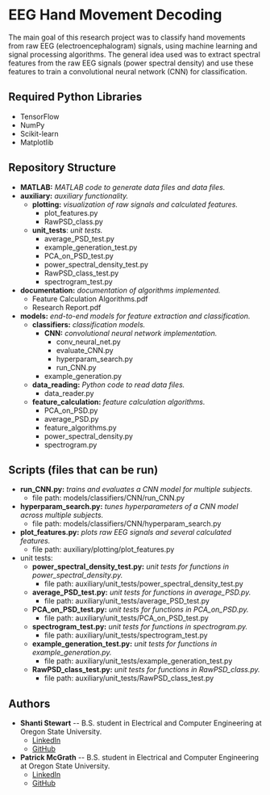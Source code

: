 

# EEG Hand Movement Decoding

The main goal of this research project was to classify hand movements from raw EEG (electroencephalogram) signals, using
machine learning and signal processing algorithms. The general idea used was to extract spectral features from the raw
EEG signals (power spectral density) and use these features to train a convolutional neural network (CNN) for
classification.



## Required Python Libraries

* TensorFlow
* NumPy
* Scikit-learn
* Matplotlib


## Repository Structure

* **MATLAB:** _MATLAB code to generate data files and data files._
* **auxiliary:** _auxiliary functionality._
   * **plotting:** _visualization of raw signals and calculated features._
      * plot_features.py
      * RawPSD_class.py
   * **unit_tests**: _unit tests._
      * average_PSD_test.py
      * example_generation_test.py
      * PCA_on_PSD_test.py
      * power_spectral_density_test.py
      * RawPSD_class_test.py
      * spectrogram_test.py
* **documentation:** _documentation of algorithms implemented._
   * Feature Calculation Algorithms.pdf
   * Research Report.pdf
* **models:** _end-to-end models for feature extraction and classification._
   * **classifiers:** _classification models._
      * **CNN:** _convolutional neural network implementation._
         * conv_neural_net.py
         * evaluate_CNN.py
         * hyperparam_search.py
         * run_CNN.py
      * example_generation.py
   * **data_reading:** _Python code to read data files._
      * data_reader.py
   * **feature_calculation:** _feature calculation algorithms._
      * PCA_on_PSD.py
      * average_PSD.py
      * feature_algorithms.py
      * power_spectral_density.py
      * spectrogram.py


## Scripts (files that can be run)

* **run_CNN.py:** _trains and evaluates a CNN model for multiple subjects._
   * file path: models/classifiers/CNN/run_CNN.py
* **hyperparam_search.py:** _tunes hyperparameters of a CNN model across multiple subjects._
   * file path: models/classifiers/CNN/hyperparam_search.py
* **plot_features.py:** _plots raw EEG signals and several calculated features._
   * file path: auxiliary/plotting/plot_features.py
* unit tests:
   * **power_spectral_density_test.py:** _unit tests for functions in power_spectral_density.py._
      * file path: auxiliary/unit_tests/power_spectral_density_test.py
   * **average_PSD_test.py:** _unit tests for functions in average_PSD.py._
      * file path: auxiliary/unit_tests/average_PSD_test.py
   * **PCA_on_PSD_test.py:** _unit tests for functions in PCA_on_PSD.py._
      * file path: auxiliary/unit_tests/PCA_on_PSD_test.py
   * **spectrogram_test.py:** _unit tests for functions in spectrogram.py._
      * file path: auxiliary/unit_tests/spectrogram_test.py
   * **example_generation_test.py:** _unit tests for functions in example_generation.py._
      * file path: auxiliary/unit_tests/example_generation_test.py
   * **RawPSD_class_test.py:** _unit tests for functions in RawPSD_class.py._
      * file path: auxiliary/unit_tests/RawPSD_class_test.py


## Authors

* **Shanti Stewart** -- B.S. student in Electrical and Computer Engineering at Oregon State University.
   * [LinkedIn](https://www.linkedin.com/in/shanti-stewart-27aaaa183/)
   * [GitHub](https://github.com/shantistewart)
* **Patrick McGrath** -- B.S. student in Electrical and Computer Engineering at Oregon State University.
   * [LinkedIn](https://www.linkedin.com/in/mcgrath-patrick)
   * [GitHub](https://github.com/pmcgrath17)

